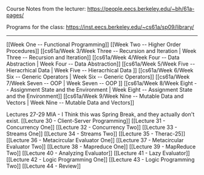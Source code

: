 
Course Notes from the lecturer: https://people.eecs.berkeley.edu/~bh/61a-pages/

Programs for the class: https://inst.eecs.berkeley.edu/~cs61a/sp09/library/

---

[[Week One -- Functional Programming]]
[[Week Two -- Higher Order Procedures]]
[[cs61a/Week 3/Week Three -- Recursion and Iteration | Week Three -- Recursion and Iteration]]
[[cs61a/Week 4/Week Four -- Data Abstraction | Week Four -- Data Abstraction]]
[[cs61a/Week 5/Week Five -- Hieracrhical Data | Week Five -- Hieracrhical Data ]]
[[cs61a/Week 6/Week Six -- Generic Operators | Week Six -- Generic Operators]]
[[cs61a/Week 7/Week Seven --  OOP | Week Seven --  OOP ]]
[[cs61a/Week 8/Week Eight -- Assignment State and the Environment | Week Eight -- Assignment State and the Environment]]
[[cs61a/Week 9/Week Nine -- Mutable Data and Vectors | Week Nine -- Mutable Data and Vectors]]

Lectures 27-29 MIA - I Think this was Spring Break, and they actually don't exist.
[[Lecture 30 - Client-Server Programming]]
[[Lecture 31 - Concurrency One]]
[[Lecture 32 - Concurrency Two]]
[[Lecture 33 - Streams One]]
[[Lecture 34 - Streams Two]]
[[Lecture 35 - Therac-25]]
[[Lecture 36 - Metacircular Evaluator One]]
[[Lecture 37 - Metacircular Evaluator Two]]
[[Lecture 38 - Mapreduce One]]
[[Lecture 39 - MapReduce Two]]
[[Lecture 40 - Analyzing Evaluator]]
[[Lecture 41 - Lazy Evaluator]]
[[Lecture 42 - Logic Programming One]]
[[Lecture 43 - Logic Programming Two]]
[[Lecture 44 - Review]]